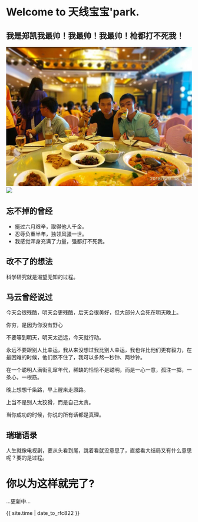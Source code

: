 
#                                         Welcome to 天线宝宝'park.


## 我是郑凯我最帅！我最帅！我最帅！枪都打不死我！
![郑凯](https://github.com/lirui-2018/lirui-2018.github.io/blob/master/QQ%E5%9B%BE%E7%89%8720181226215158.jpg)
![](https://image.baidu.com/search/detail?ct=503316480&z=0&ipn=d&word=%E6%9E%81%E5%93%81%E9%A3%9E%E8%BD%A6&step_word=&hs=0&pn=1&spn=0&di=109887177180&pi=0&rn=1&tn=baiduimagedetail&is=0%2C0&istype=2&ie=utf-8&oe=utf-8&in=&cl=2&lm=-1&st=-1&cs=183893709%2C3602818905&os=11027896%2C3832183611&simid=4130951248%2C484232824&adpicid=0&lpn=0&ln=1902&fr=&fmq=1545836261282_R&fm=result&ic=&s=undefined&hd=&latest=&copyright=&se=&sme=&tab=0&width=&height=&face=undefined&ist=&jit=&cg=&bdtype=0&oriquery=&objurl=http%3A%2F%2Fpic2016.ytqmx.com%3A82%2F2017%2F0112%2F26%2F2.jpg!960.jpg&fromurl=ippr_z2C%24qAzdH3FAzdH3Fooo_z%26e3Bc99d_z%26e3Bv54AzdH3Fy57xtAzdH3Fda80a88dAzdH3Fnl0bl_z%26e3Bip4s&gsm=0&rpstart=0&rpnum=0&islist=&querylist=&force=undefined)
## 忘不掉的曾经
- 挺过六月艰辛，取得他人千金。
- 忍辱负重半年，独领风骚一世。
- 我感觉浑身充满了力量，强都打不死我。





## 改不了的想法

科学研究就是渴望无知的过程。





## 马云曾经说过

今天会很残酷，明天会更残酷，后天会很美好，但大部分人会死在明天晚上。

你穷，是因为你没有野心

不要等到明天，明天太遥远，今天就行动。

永远不要跟别人比幸运，我从来没想过我比别人幸运，我也许比他们更有毅力，在最困难的时候，他们熬不住了，我可以多熬一秒钟、两秒钟。

在一个聪明人满街乱窜年代，稀缺的恰恰不是聪明，而是一心一意，孤注一掷，一条心，一根筋。

晚上想想千条路，早上醒来走原路。

上当不是别人太狡猾，而是自己太贪。

当你成功的时候，你说的所有话都是真理。





## 瑞瑞语录

人生就像电视剧，要从头看到尾，跳着看就没意思了，直接看大结局又有什么意思呢？要的是过程。





# 你以为这样就完了?

...更新中...

{{ site.time | date_to_rfc822 }}
